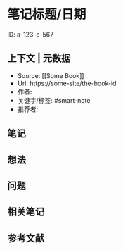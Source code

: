# 笔记标题/日期

ID: a-123-e-567

## 上下文 | 元数据
- Source: [[Some Book]]  
- Uri: https://some-site/the-book-id  
- 作者: 
- 关键字/标签: #smart-note  
- 推荐者: 


## 笔记


## 想法


## 问题


## 相关笔记


## 参考文献

